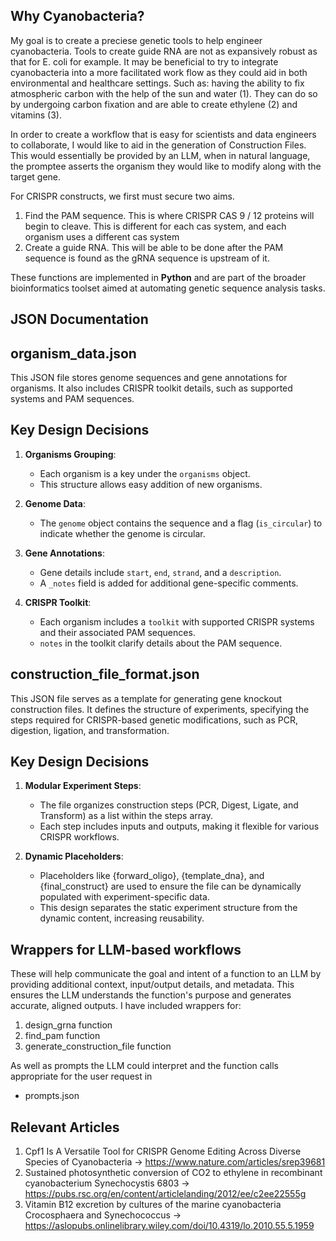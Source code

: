 ## Why Cyanobacteria?

My goal is to create a preciese genetic tools to help engineer cyanobacteria. Tools to create guide RNA are not as expansively robust as that for E. coli for example. It may be beneficial to try to integrate cyanobacteria into a more facilitated work flow as they could aid in both environmental and healthcare settings. Such as: having the ability to fix atmospheric carbon with the help of the sun and water (1). They can do so by undergoing carbon fixation and are able to create ethylene (2) and vitamins (3). 

In order to create a workflow that is easy for scientists and data engineers to collaborate, I would like to aid in the generation of Construction Files. This would essentially be provided by an LLM, when in natural language, the promptee asserts the organism they would like to modify along with the target gene. 

For CRISPR constructs, we first must secure two aims. 

1. Find the PAM sequence. This is where CRISPR CAS 9 / 12 proteins will begin to cleave. This is different for each cas system, and each organism uses a different cas system  
2. Create a guide RNA. This will be able to be done after the PAM sequence is found as the gRNA sequence is upstream of it. 

These functions are implemented in **Python** and are part of the broader bioinformatics toolset aimed at automating genetic sequence analysis tasks.

## JSON Documentation

## organism_data.json
This JSON file stores genome sequences and gene annotations for organisms. It also includes CRISPR toolkit details, such as supported systems and PAM sequences.

   ## Key Design Decisions
   1. **Organisms Grouping**:
      - Each organism is a key under the `organisms` object.
      - This structure allows easy addition of new organisms.

   2. **Genome Data**:
      - The `genome` object contains the sequence and a flag (`is_circular`) to indicate whether the genome is circular.

   3. **Gene Annotations**:
      - Gene details include `start`, `end`, `strand`, and a `description`.
      - A `_notes` field is added for additional gene-specific comments.

   4. **CRISPR Toolkit**:
      - Each organism includes a `toolkit` with supported CRISPR systems and their associated PAM sequences.
      - `notes` in the toolkit clarify details about the PAM sequence.


## construction_file_format.json
This JSON file serves as a template for generating gene knockout construction files. It defines the structure of experiments, specifying the steps required for CRISPR-based genetic modifications, such as PCR, digestion, ligation, and transformation.

   ## Key Design Decisions
   1. **Modular Experiment Steps**:
      - The file organizes construction steps (PCR, Digest, Ligate, and Transform) as a list within the steps array.
      - Each step includes inputs and outputs, making it flexible for various CRISPR workflows.

   2. **Dynamic Placeholders**:
      - Placeholders like {forward_oligo}, {template_dna}, and {final_construct} are used to ensure the file can be dynamically populated with experiment-specific data.
      - This design separates the static experiment structure from the dynamic content, increasing reusability.

## Wrappers for LLM-based workflows 
These will help communicate the goal and intent of a function to an LLM by providing additional context, input/output details, and metadata. This ensures the LLM understands the function's purpose and generates accurate, aligned outputs. I have included wrappers for:
   1. design_grna function
   2. find_pam function
   3. generate_construction_file function 

As well as prompts the LLM could interpret and the function calls appropriate for the user request in 
   - prompts.json


## Relevant Articles  
1. Cpf1 Is A Versatile Tool for CRISPR Genome Editing Across Diverse Species of Cyanobacteria -> https://www.nature.com/articles/srep39681 
2. Sustained photosynthetic conversion of CO2 to ethylene in recombinant cyanobacterium Synechocystis 6803 -> https://pubs.rsc.org/en/content/articlelanding/2012/ee/c2ee22555g
3. Vitamin B12 excretion by cultures of the marine cyanobacteria Crocosphaera and Synechococcus -> https://aslopubs.onlinelibrary.wiley.com/doi/10.4319/lo.2010.55.5.1959